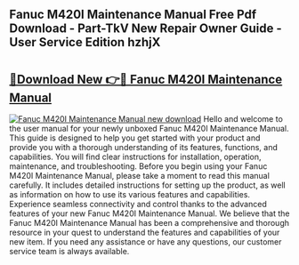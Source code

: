 ## Fanuc M420I Maintenance Manual Free Pdf Download - Part-TkV New Repair Owner Guide - User Service Edition hzhjX

# <h2><a href="http://bc61888.oget.top/?id=Fanuc+M420I+Maintenance+Manual">🔗Download New 👉🔴 Fanuc M420I Maintenance Manual</a></h2>

[![Fanuc M420I Maintenance Manual new download](https://i.imgur.com/5g1atiW.png)](http://bc61888.oget.top/?id=Fanuc+M420I+Maintenance+Manual)
Hello and welcome to the user manual for your newly unboxed Fanuc M420I Maintenance Manual. This guide is designed to help you get started with your product and provide you with a thorough understanding of its features, functions, and capabilities. You will find clear instructions for installation, operation, maintenance, and troubleshooting. Before you begin using your Fanuc M420I Maintenance Manual, please take a moment to read this manual carefully. It includes detailed instructions for setting up the product, as well as information on how to use its various features and capabilities. Experience seamless connectivity and control thanks to the advanced features of your new Fanuc M420I Maintenance Manual. We believe that the Fanuc M420I Maintenance Manual has been a comprehensive and thorough resource in your quest to understand the features and capabilities of your new item. If you need any assistance or have any questions, our customer service team is always available.
